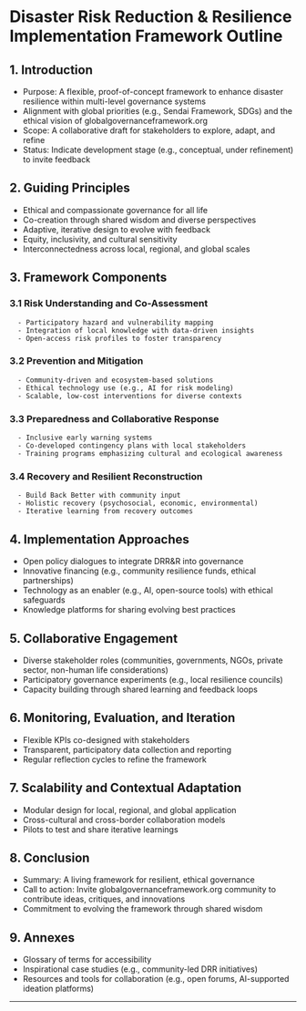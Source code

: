 # Disaster Risk Reduction & Resilience Implementation Framework Outline

## 1. Introduction
   - Purpose: A flexible, proof-of-concept framework to enhance disaster resilience within multi-level governance systems
   - Alignment with global priorities (e.g., Sendai Framework, SDGs) and the ethical vision of globalgovernanceframework.org
   - Scope: A collaborative draft for stakeholders to explore, adapt, and refine
   - Status: Indicate development stage (e.g., conceptual, under refinement) to invite feedback

## 2. Guiding Principles
   - Ethical and compassionate governance for all life
   - Co-creation through shared wisdom and diverse perspectives
   - Adaptive, iterative design to evolve with feedback
   - Equity, inclusivity, and cultural sensitivity
   - Interconnectedness across local, regional, and global scales

## 3. Framework Components
   ### 3.1 Risk Understanding and Co-Assessment
      - Participatory hazard and vulnerability mapping
      - Integration of local knowledge with data-driven insights
      - Open-access risk profiles to foster transparency
   ### 3.2 Prevention and Mitigation
      - Community-driven and ecosystem-based solutions
      - Ethical technology use (e.g., AI for risk modeling)
      - Scalable, low-cost interventions for diverse contexts
   ### 3.3 Preparedness and Collaborative Response
      - Inclusive early warning systems
      - Co-developed contingency plans with local stakeholders
      - Training programs emphasizing cultural and ecological awareness
   ### 3.4 Recovery and Resilient Reconstruction
      - Build Back Better with community input
      - Holistic recovery (psychosocial, economic, environmental)
      - Iterative learning from recovery outcomes

## 4. Implementation Approaches
   - Open policy dialogues to integrate DRR&R into governance
   - Innovative financing (e.g., community resilience funds, ethical partnerships)
   - Technology as an enabler (e.g., AI, open-source tools) with ethical safeguards
   - Knowledge platforms for sharing evolving best practices

## 5. Collaborative Engagement
   - Diverse stakeholder roles (communities, governments, NGOs, private sector, non-human life considerations)
   - Participatory governance experiments (e.g., local resilience councils)
   - Capacity building through shared learning and feedback loops

## 6. Monitoring, Evaluation, and Iteration
   - Flexible KPIs co-designed with stakeholders
   - Transparent, participatory data collection and reporting
   - Regular reflection cycles to refine the framework

## 7. Scalability and Contextual Adaptation
   - Modular design for local, regional, and global application
   - Cross-cultural and cross-border collaboration models
   - Pilots to test and share iterative learnings

## 8. Conclusion
   - Summary: A living framework for resilient, ethical governance
   - Call to action: Invite globalgovernanceframework.org community to contribute ideas, critiques, and innovations
   - Commitment to evolving the framework through shared wisdom

## 9. Annexes
   - Glossary of terms for accessibility
   - Inspirational case studies (e.g., community-led DRR initiatives)
   - Resources and tools for collaboration (e.g., open forums, AI-supported ideation platforms)

---

